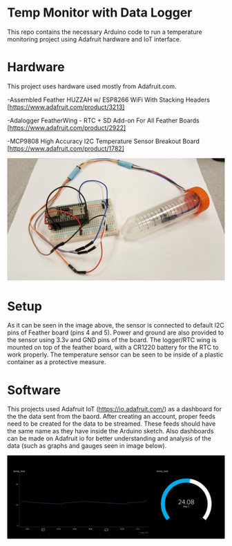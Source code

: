 # Temp Monitor with Data Logger

This repo contains the necessary Arduino code to run a temperature monitoring project using Adafruit hardware and IoT interface.



# Hardware

This project uses hardware used mostly from Adafruit.com.

-Assembled Feather HUZZAH w/ ESP8266 WiFi With Stacking Headers
[https://www.adafruit.com/product/3213]

-Adalogger FeatherWing - RTC + SD Add-on For All Feather Boards
[https://www.adafruit.com/product/2922]

-MCP9808 High Accuracy I2C Temperature Sensor Breakout Board
[https://www.adafruit.com/product/1782]


<img src="https://github.com/jsafavi/Temp-Monitor-with-data-logger-/blob/readme-edit/unnamed.jpg" width="900">



# Setup 

As it can be seen in the image above, the sensor is connected to default I2C pins of Feather board (pins 4 and 5). Power and ground are also provided to the sensor using 3.3v and GND pins of the board. 
The logger/RTC wing is mounted on top of the feather board, with a CR1220 battery for the RTC to work properly.
The temperature sensor can be seen to be inside of a plastic container as a protective measure.



# Software

This projects used Adafruit IoT (https://io.adafruit.com/) as a dashboard for the the data sent from the baord. After creating an account, proper feeds need to be created for the data to be streamed. These feeds should have the same name as they have inside the Arduino sketch. Also dashboards can be made on Adafruit io for better understanding and analysis of the data (such as graphs and gauges seen in image below).


<img src="https://github.com/jsafavi/Temp-Monitor-with-data-logger-/blob/readme-edit/io%20interface.JPG" width="900"> 




